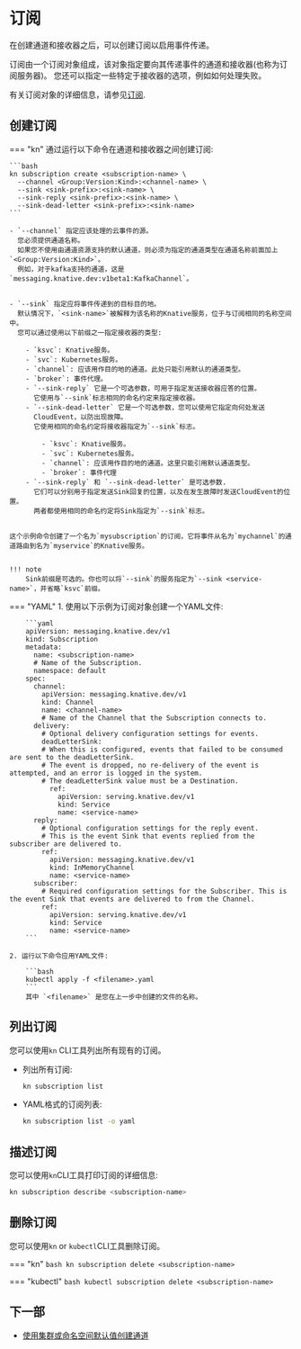 # 订阅

在创建通道和接收器之后，可以创建订阅以启用事件传递。

订阅由一个订阅对象组成，该对象指定要向其传递事件的通道和接收器(也称为订阅服务器)。
您还可以指定一些特定于接收器的选项，例如如何处理失败。

有关订阅对象的详细信息，请参见[订阅](https://knative.dev/docs/reference/api/eventing-api/#messaging.knative.dev/v1.Subscription).

## 创建订阅


=== "kn"
    通过运行以下命令在通道和接收器之间创建订阅:

    ```bash
    kn subscription create <subscription-name> \
      --channel <Group:Version:Kind>:<channel-name> \
      --sink <sink-prefix>:<sink-name> \
      --sink-reply <sink-prefix>:<sink-name> \
      --sink-dead-letter <sink-prefix>:<sink-name>
    ```

    - `--channel` 指定应该处理的云事件的源。
      您必须提供通道名称。
      如果您不使用由通道资源支持的默认通道，则必须为指定的通道类型在通道名称前面加上`<Group:Version:Kind>`。
      例如，对于kafka支持的通道，这是`messaging.knative.dev:v1beta1:KafkaChannel`。
    

    - `--sink` 指定应将事件传递到的目标目的地。
      默认情况下，`<sink-name>`被解释为该名称的Knative服务，位于与订阅相同的名称空间中。
      您可以通过使用以下前缀之一指定接收器的类型:

        - `ksvc`: Knative服务。
        - `svc`: Kubernetes服务。
        - `channel`: 应该用作目的地的通道。此处只能引用默认的通道类型。
        - `broker`: 事件代理。
        - `--sink-reply` 它是一个可选参数，可用于指定发送接收器应答的位置。
          它使用与`--sink`标志相同的命名约定来指定接收器。
        - `--sink-dead-letter` 它是一个可选参数，您可以使用它指定向何处发送
          CloudEvent，以防出现故障。
          它使用相同的命名约定将接收器指定为`--sink`标志。

            - `ksvc`: Knative服务。
            - `svc`: Kubernetes服务。
            - `channel`: 应该用作目的地的通道。这里只能引用默认通道类型。
            - `broker`: 事件代理
        - `--sink-reply` 和 `--sink-dead-letter` 是可选参数. 
          它们可以分别用于指定发送Sink回复的位置，以及在发生故障时发送CloudEvent的位置。
          两者都使用相同的命名约定将Sink指定为`--sink`标志。


    这个示例命令创建了一个名为`mysubscription`的订阅，它将事件从名为`mychannel`的通道路由到名为`myservice`的Knative服务。


    !!! note
        Sink前缀是可选的。你也可以将`--sink`的服务指定为`--sink <service-name>`，并省略`ksvc`前缀。


=== "YAML"
    1. 使用以下示例为订阅对象创建一个YAML文件:

        ```yaml
        apiVersion: messaging.knative.dev/v1
        kind: Subscription
        metadata:
          name: <subscription-name>
          # Name of the Subscription.
          namespace: default
        spec:
          channel:
            apiVersion: messaging.knative.dev/v1
            kind: Channel
            name: <channel-name>
            # Name of the Channel that the Subscription connects to.
          delivery:
            # Optional delivery configuration settings for events.
            deadLetterSink:
            # When this is configured, events that failed to be consumed are sent to the deadLetterSink.
            # The event is dropped, no re-delivery of the event is attempted, and an error is logged in the system.
            # The deadLetterSink value must be a Destination.
              ref:
                apiVersion: serving.knative.dev/v1
                kind: Service
                name: <service-name>
          reply:
            # Optional configuration settings for the reply event.
            # This is the event Sink that events replied from the subscriber are delivered to.
            ref:
              apiVersion: messaging.knative.dev/v1
              kind: InMemoryChannel
              name: <service-name>
          subscriber:
            # Required configuration settings for the Subscriber. This is the event Sink that events are delivered to from the Channel.
            ref:
              apiVersion: serving.knative.dev/v1
              kind: Service
              name: <service-name>
        ```

    2. 运行以下命令应用YAML文件:

        ```bash
        kubectl apply -f <filename>.yaml
        ```
        其中 `<filename>` 是您在上一步中创建的文件的名称。


## 列出订阅

您可以使用`kn` CLI工具列出所有现有的订阅。

- 列出所有订阅:

    ```bash
    kn subscription list
    ```

- YAML格式的订阅列表:

    ```bash
    kn subscription list -o yaml
    ```

## 描述订阅

您可以使用`kn`CLI工具打印订阅的详细信息:

```bash
kn subscription describe <subscription-name>
```
<!--TODO: Add an example command and output-->
<!--TODO: Add details for kn Subscription update - existing generated docs weren't clear enough, need better explained examples-->

## 删除订阅

您可以使用`kn` or `kubectl`CLI工具删除订阅。

=== "kn"
    ```bash
    kn subscription delete <subscription-name>
    ```


=== "kubectl"
    ```bash
    kubectl subscription delete <subscription-name>
    ```

## 下一部

- [使用集群或命名空间默认值创建通道](create-default-channel.md)
